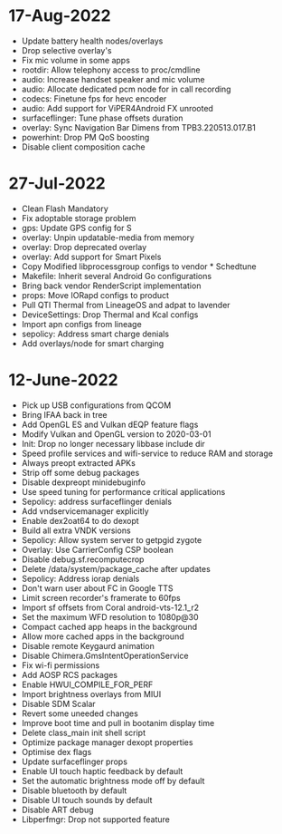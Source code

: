 # 17-Aug-2022
- Update battery health nodes/overlays
- Drop selective overlay's
- Fix mic volume in some apps
- rootdir: Allow telephony access to proc/cmdline
- audio: Increase handset speaker and mic volume
- audio: Allocate dedicated pcm node for in call recording
- codecs: Finetune fps for hevc encoder
- audio: Add support for ViPER4Android FX unrooted
- surfaceflinger: Tune phase offsets duration
- overlay: Sync Navigation Bar Dimens from TPB3.220513.017.B1
- powerhint: Drop PM QoS boosting
- Disable client composition cache

# 27-Jul-2022
- Clean Flash Mandatory
- Fix adoptable storage problem
- gps: Update GPS config for S
- overlay: Unpin updatable-media from memory
- overlay: Drop deprecated overlay
- overlay: Add support for Smart Pixels
- Copy Modified libprocessgroup configs to vendor * Schedtune
- Makefile: Inherit several Android Go configurations
- Bring back vendor RenderScript implementation
- props: Move IORapd configs to product
- Pull QTI Thermal from LineageOS and adpat to lavender
- DeviceSettings: Drop Thermal and Kcal configs
- Import apn configs from lineage
- sepolicy: Address smart charge denials
- Add overlays/node for smart charging

# 12-June-2022

- Pick up USB configurations from QCOM
- Bring IFAA back in tree
- Add OpenGL ES and Vulkan dEQP feature flags
- Modify Vulkan and OpenGL version to 2020-03-01
- Init: Drop no longer necessary libbase include dir
- Speed profile services and wifi-service to reduce RAM and storage
- Always preopt extracted APKs
- Strip off some debug packages
- Disable dexpreopt minidebuginfo
- Use speed tuning for performance critical applications
- Sepolicy: address surfaceflinger denials
- Add vndservicemanager explicitly
- Enable dex2oat64 to do dexopt
- Build all extra VNDK versions
- Sepolicy: Allow system server to getpgid zygote
- Overlay: Use CarrierConfig CSP boolean
- Disable debug.sf.recomputecrop
- Delete /data/system/package_cache after updates
- Sepolicy: Address iorap denials
- Don't warn user about FC in Google TTS
- Limit screen recorder's framerate to 60fps
- Import sf offsets from Coral android-vts-12.1_r2
- Set the maximum WFD resolution to 1080p@30
- Compact cached app heaps in the background
- Allow more cached apps in the background
- Disable remote Keygaurd animation
- Disable Chimera.GmsIntentOperationService
- Fix wi-fi permissions
- Add AOSP RCS packages
- Enable HWUI_COMPILE_FOR_PERF
- Import brightness overlays from MIUI
- Disable SDM Scalar
- Revert some uneeded changes
- Improve boot time and pull in bootanim display time
- Delete class_main init shell script
- Optimize package manager dexopt properties
- Optimise dex flags
- Update surfaceflinger props
- Enable UI touch haptic feedback by default
- Set the automatic brightness mode off by default
- Disable bluetooth by default
- Disable UI touch sounds by default
- Disable ART debug
- Libperfmgr: Drop not supported feature

